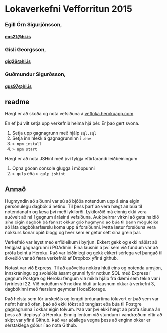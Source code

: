 # Lokaverkefni Vefforritun 2015
### Egill Örn Sigurjónsson,
#### eos21@hi.is
### Gísli Georgsson,
#### gig26@hi.is
### Guðmundur Sigurðsson, 
#### gus97@hi.is

## readme
Hægt er að skoða og nota vefsíðuna á [vefloka.herokuapp.com](https://vefloka.herokuapp.com/)

En ef þú vilt setja upp verkefnið heima hjá þér. Er það gert svona.

1. Setja upp gagnagrunn með hjálp `sql.sql`
1. Setja inn hlekk á gagnagrunninn í `.env`
1. `> npm install`
1. `> npm start`

Hægt er að nota JSHint með því fylgja eftirfarandi leiðbeiningum

1. Opna góðan console glugga í möppunni
1. `> gulp` eða `> gulp jshint`

## Annað

Hugmyndin að síðunni var sú að bjóða notendum upp á sína eigin persónulegu dagbók á netinu.
Til þess þarf að vera hægt að búa til notendanafn og læsa því með lykilorði. Lykilorðið má einnig
ekki vera auðvelt að ná í gegnum árásir á vefsíðuna. Auk þeirrar virkni að geta haldið sína eigin
dagbók þá fannst okkur góð hugmynd að búa til þann möguleika að láta dagbókarfærslu koma upp á forsíðunni.
Þetta lætur forsíðuna vera nokkurs konar opið blogg og hver sem er getur sett sína grein þar.

Verkefnið var leyst með erfiðleikum í byrjun. Ekkert gekk og ekki náðist að tengjast gagnagrunni
í PGAdmin. Eina lausnin á því sem við fundum var að prófa beint á Heroku.
Það var leiðinlegt og gekk ekkert sérlega vel þangað til ákveðið var að færa verkefnið
af Dropbox yfir á github.

Notast var við Express. Til að auðvelda nokkra hluti eins og notenda
umsjón, innskráningu og svoleiðis ásamt grunni fyrir notkun SQL með Express í gegnum Postgre 
og Heroku fengum við mikla hjálp frá dæmi sem tekið var í fyrirlestri 22. 
Við notuðum við nokkra hluti úr lausnum okkar á verkefni 3, dagbókinni með færslum
geymdar í localStorage.

Það helsta sem fór úrskeiðis og lengdi þróunartíma töluvert er það sem var nefnt
hér að ofan, það að ekki tókst að tengjast eða búa til Postgre gagnagrunna í
okkar eigin tölvum. Það var því ekki hægt að prófa síðuna án þess að 'deploya'
á Heroku. Einnig lentum við stundum í vandræðum eftir að skipt var yfir á Github.
Það var aðallega vegna þess að enginn okkar er sérstaklega góður í að nota Github.
